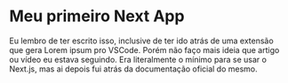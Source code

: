 # Meu primeiro Next App

Eu lembro de ter escrito isso, inclusive de ter ido atrás de uma extensão que gera Lorem ipsum pro VSCode. Porém não faço mais ideia que artigo ou vídeo eu estava seguindo. Era literalmente o mínimo para se usar o Next.js, mas ai depois fui atrás da documentação oficial do mesmo.
